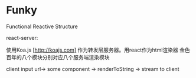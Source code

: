 # Funky
Functional Reactive Structure

react-server:

  使用Koa.js [http://koajs.com]
  作为转发层服务器。用react作为html渲染器
  金色百年的八个模块分别对应八个服务端渲染模块


  client input url-> some component ->
  renderToString -> stream to client
